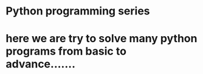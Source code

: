 # Python programming series 
# here we are try to solve many python programs from basic to advance.......